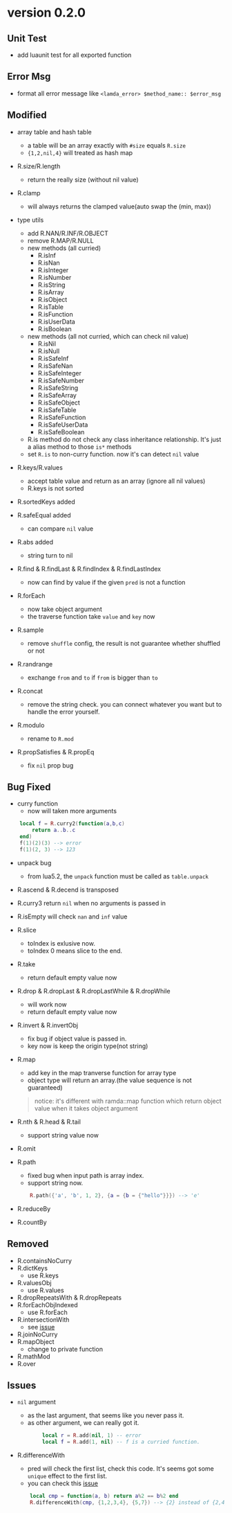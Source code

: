 # version 0.2.0

## Unit Test
* add luaunit test for all exported function

## Error Msg
* format all error message like `<lamda_error> $method_name:: $error_msg`

## Modified
* array table and hash table
	* a table will be an array exactly with `#size` equals `R.size`
	* `{1,2,nil,4}` will treated as hash map
* R.size/R.length
	* return the really size (without nil value)
* R.clamp
	* will always returns the clamped value(auto swap the (min, max))
* type utils
	* add R.NAN/R.INF/R.OBJECT
	* remove R.MAP/R.NULL
	* new methods (all curried)    
		* R.isInf
		* R.isNan
		* R.isInteger
		* R.isNumber
		* R.isString
		* R.isArray
		* R.isObject
		* R.isTable
		* R.isFunction
		* R.isUserData   
		* R.isBoolean 
	* new methods (all not curried, which can check nil value)
		* R.isNil
		* R.isNull
		* R.isSafeInf
		* R.isSafeNan
		* R.isSafeInteger
		* R.isSafeNumber
		* R.isSafeString
		* R.isSafeArray
		* R.isSafeObject
		* R.isSafeTable
		* R.isSafeFunction
		* R.isSafeUserData  
		* R.isSafeBoolean  
	* R.is method do not check any class inheritance relationship. It's just a alias method to those `is*` methods
	* set `R.is` to non-curry function. now it's can detect `nil` value

* R.keys/R.values
	* accept table value and return as an array (ignore all nil values)
	* R.keys is not sorted
* R.sortedKeys added
* R.safeEqual added
	* can compare `nil` value
* R.abs added
	* string turn to nil
* R.find & R.findLast & R.findIndex & R.findLastIndex
	* now can find by value if the given `pred` is not a function
* R.forEach
	* now take object argument
	* the traverse function take `value` and `key` now
* R.sample
	* remove `shuffle` config, the result is not guarantee whether shuffled or not
* R.randrange
	* exchange `from` and `to` if `from` is bigger than `to`
* R.concat
	* remove the string check. you can connect whatever you want but to handle the error yourself.
* R.modulo
	* rename to `R.mod`
* R.propSatisfies & R.propEq
	* fix `nil` prop bug

## Bug Fixed
* curry function
	* now will taken more arguments
```lua	
	local f = R.curry2(function(a,b,c)
		return a..b..c
	end)
	f(1)(2)(3) --> error
	f(1)(2, 3) --> 123
```

* unpack bug
	* from lua5.2, the `unpack` function must be called as `table.unpack` 

* R.ascend & R.decend is transposed
* R.curry3 return `nil` when no arguments is passed in
* R.isEmpty will check `nan` and `inf` value
* R.slice
	* toIndex is exlusive now.
	* toIndex 0 means slice to the end.
* R.take 
	* return default empty value now
* R.drop & R.dropLast & R.dropLastWhile & R.dropWhile
	* will work now
	* return default empty value now
* R.invert & R.invertObj
	* fix bug if object value is passed in.
	* key now is keep the origin type(not string)
* R.map
	* add key in the map tranverse function for array type
	* object type will return an array.(the value sequence is not guaranteed)
	> notice: it's different with ramda::map function which return object value when it takes object argument
* R.nth & R.head & R.tail
	* support string value now
* R.omit
* R.path
	* fixed bug when input path is array index.
	* support string now.
	```lua
		R.path({'a', 'b', 1, 2}, {a = {b = {"hello"}}}) --> 'e'
	```
* R.reduceBy
* R.countBy

## Removed
* R.containsNoCurry
* R.dictKeys
	* use R.keys
* R.valuesObj
	* use R.values
* R.dropRepeatsWith & R.dropRepeats
* R.forEachObjIndexed
	* use R.forEach
* R.intersectionWith 
	* see [issue](https://github.com/ramda/ramda/pull/1868)
* R.joinNoCurry
* R.mapObject
	* change to private function
* R.mathMod
* R.over

## Issues
* `nil` argument
	* as the last argument, that seems like you never pass it. 
	* as other argument, we can really got it. 
	```lua
			local r = R.add(nil, 1) -- error
			local f = R.add(1, nil) -- f is a curried function.
	```

* R.differenceWith
	* pred will check the first list, check this code. It's seems got some `unique` effect to the first list.
	* you can check this [issue](https://github.com/ramda/ramda/issues/2838)
	```lua
		local cmp = function(a, b) return a%2 == b%2 end
		R.differenceWith(cmp, {1,2,3,4}, {5,7}) --> {2} instead of {2,4} ? is that right ?
	```